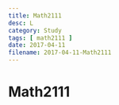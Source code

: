 ```yaml
---
title: Math2111
desc: L
category: Study
tags: [ math2111 ]
date: 2017-04-11
filename: 2017-04-11-Math2111
---
```


# Math2111

